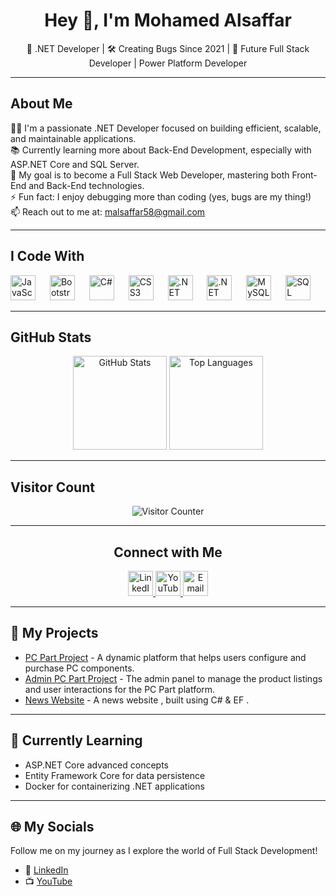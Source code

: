 <h1 align="center">Hey 👋, I'm Mohamed Alsaffar</h1>

<p align="center">🌟 .NET Developer | 🛠️ Creating Bugs Since 2021 | 🎯 Future Full Stack Developer | Power Platform Developer</p>

---

<h2>About Me</h2>

<p>
  👨‍💻 I'm a passionate .NET Developer focused on building efficient, scalable, and maintainable applications.<br>
  📚 Currently learning more about Back-End Development, especially with ASP.NET Core and SQL Server.<br>
  🎯 My goal is to become a Full Stack Web Developer, mastering both Front-End and Back-End technologies.<br>
  ⚡ Fun fact: I enjoy debugging more than coding (yes, bugs are my thing!)<br>
  📫 Reach out to me at: <a href="mailto:malsaffar58@gmail.com">malsaffar58@gmail.com</a>
</p>

---

<h2>I Code With</h2>

<p>
  <img src="https://cdn.jsdelivr.net/gh/devicons/devicon/icons/javascript/javascript-original.svg" height="40" alt="JavaScript" />
  <img width="15" />
  <img src="https://cdn.jsdelivr.net/gh/devicons/devicon/icons/bootstrap/bootstrap-original.svg" height="40" alt="Bootstrap" />
  <img width="15" />
  <img src="https://cdn.jsdelivr.net/gh/devicons/devicon/icons/csharp/csharp-original.svg" height="40" alt="C#" />
  <img width="15" />
  <img src="https://cdn.jsdelivr.net/gh/devicons/devicon/icons/css3/css3-original.svg" height="40" alt="CSS3" />
  <img width="15" />
  <img src="https://cdn.jsdelivr.net/gh/devicons/devicon/icons/dotnetcore/dotnetcore-original.svg" height="40" alt=".NET Core" />
  <img width="15" />
  <img src="https://cdn.jsdelivr.net/gh/devicons/devicon/icons/dot-net/dot-net-original.svg" height="40" alt=".NET Framework" />
  <img width="15" />
  <img src="https://cdn.jsdelivr.net/gh/devicons/devicon/icons/mysql/mysql-original.svg" height="40" alt="MySQL" />
  <img width="15" />
  <img src="https://cdn.jsdelivr.net/gh/devicons/devicon/icons/sqlserver/sqlserver-plain.svg" height="40" alt="SQL Server" />
</p>

---

<h2>GitHub Stats</h2>

<div align="center">
  <img src="https://github-readme-stats.vercel.app/api?username=MohamedBH7&hide_title=false&hide_rank=false&show_icons=true&include_all_commits=true&count_private=true&disable_animations=false&theme=dracula&locale=en&hide_border=false&order=1" height="150" alt="GitHub Stats" />
  <img src="https://github-readme-stats.vercel.app/api/top-langs?username=MohamedBH7&locale=en&hide_title=false&layout=compact&card_width=320&langs_count=5&theme=dracula&hide_border=false&order=2" height="150" alt="Top Languages" />
</div>

---

<h2>Visitor Count</h2>

<div align="center">
  <img src="https://profile-counter.glitch.me/MohamedBH7/count.svg?" alt="Visitor Counter" />
</div>

---

<h2 align="center">Connect with Me</h2>

<p align="center">
  <a href="https://www.linkedin.com/in/mohammed-alsaffar-3bb44827a" target="_blank">
    <img src="https://raw.githubusercontent.com/maurodesouza/profile-readme-generator/master/src/assets/icons/social/linkedin/default.svg" width="40" height="40" alt="LinkedIn" />
  </a>
  <a href="https://www.youtube.com/@Mohamed_Alsaffar" target="_blank">
    <img src="https://raw.githubusercontent.com/maurodesouza/profile-readme-generator/master/src/assets/icons/social/youtube/default.svg" width="40" height="40" alt="YouTube" />
  </a>
  <a href="mailto:malsaffar58@gmail.com">
    <img src="https://cdn.jsdelivr.net/gh/devicons/devicon/icons/google/google-original.svg" width="40" height="40" alt="Email" />
  </a>
</p>

---

<h2>🔭 My Projects</h2>

- [PC Part Project](https://github.com/MohamedBH7/pc_part) - A dynamic platform that helps users configure and purchase PC components.
- [Admin PC Part Project](https://github.com/MohamedBH7/admin_pc_part) - The admin panel to manage the product listings and user interactions for the PC Part platform.
- [News Website](https://github.com/MohamedBH7/News-Website) - A news website , built using C# & EF .

---

<h2>🌱 Currently Learning</h2>

- ASP.NET Core advanced concepts
- Entity Framework Core for data persistence
- Docker for containerizing .NET applications

---

<h2>🌐 My Socials</h2>

<p>
  Follow me on my journey as I explore the world of Full Stack Development!
</p>

- 💼 [LinkedIn](https://www.linkedin.com/in/mohammed-alsaffar-3bb44827a)
- 📺 [YouTube](https://www.youtube.com/@Mohamed_Alsaffar)
